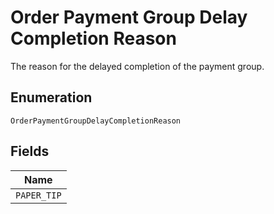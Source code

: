 
# Order Payment Group Delay Completion Reason

The reason for the delayed completion of the payment group.

## Enumeration

`OrderPaymentGroupDelayCompletionReason`

## Fields

| Name |
|  --- |
| `PAPER_TIP` |

